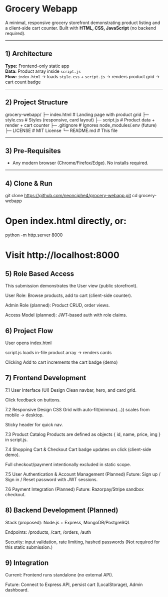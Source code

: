 # Grocery Webapp

A minimal, responsive grocery storefront demonstrating product listing and a client-side cart counter. Built with **HTML, CSS, JavaScript** (no backend required).

---

## 1) Architecture
**Type:** Frontend-only static app  
**Data:** Product array inside `script.js`  
**Flow:** `index.html` → loads `style.css` + `script.js` → renders product grid → cart count badge

---

## 2) Project Structure
grocery-webapp/
├─ index.html # Landing page with product grid
├─ style.css # Styles (responsive, card layout)
├─ script.js # Product data + render + cart counter
├─ .gitignore # Ignores node_modules/.env (future)
├─ LICENSE # MIT License
└─ README.md # This file

---

## 3) Pre-Requisites
- Any modern browser (Chrome/Firefox/Edge). No installs required.

---

## 4) Clone & Run
git clone https://github.com/neonciphe4/grocery-webapp.git
cd grocery-webapp
# Open index.html directly, or:
python -m http.server 8000
# Visit http://localhost:8000

## 5) Role Based Access
This submission demonstrates the User view (public storefront).

User Role: Browse products, add to cart (client-side counter).

Admin Role (planned): Product CRUD, order views.

Access Model (planned): JWT-based auth with role claims.

## 6) Project Flow
User opens index.html

script.js loads in-file product array → renders cards

Clicking Add to cart increments the cart badge (demo)

## 7) Frontend Development
7.1 User Interface (UI) Design
Clean navbar, hero, and card grid.

Click feedback on buttons.

7.2 Responsive Design
CSS Grid with auto-fit(minmax(...)) scales from mobile → desktop.

Sticky header for quick nav.

7.3 Product Catalog
Products are defined as objects { id, name, price, img } in script.js.

7.4 Shopping Cart & Checkout
Cart badge updates on click (client-side demo).

Full checkout/payment intentionally excluded in static scope.

7.5 User Authentication & Account Management (Planned)
Future: Sign up / Sign in / Reset password with JWT sessions.

7.6 Payment Integration (Planned)
Future: Razorpay/Stripe sandbox checkout.

## 8) Backend Development (Planned)
Stack (proposed): Node.js + Express, MongoDB/PostgreSQL

Endpoints: /products, /cart, /orders, /auth

Security: input validation, rate limiting, hashed passwords
(Not required for this static submission.)

## 9) Integration
Current: Frontend runs standalone (no external API).

Future: Connect to Express API, persist cart (LocalStorage), Admin dashboard.
